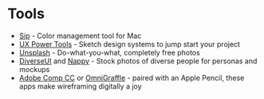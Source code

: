 # Tools

- [Sip][1] - Color management tool for Mac
- [UX Power Tools][2] - Sketch design systems to jump start your project
- [Unsplash][3] - Do-what-you-what, completely free photos
- [DiverseUI][4] and [Nappy][5] - Stock photos of diverse people for personas and mockups
- [Adobe Comp CC][6] or [OmniGraffle][7] - paired with an Apple Pencil, these apps make wireframing digitally a joy

[1]:	http://leovogel.com/links/g
[2]:	http://leovogel.com/links/f
[3]:	http://leovogel.com/links/e
[4]:	http://leovogel.com/links/d
[5]:	http://leovogel.com/links/c
[6]:	http://leovogel.com/links/a
[7]:	http://leovogel.com/links/b